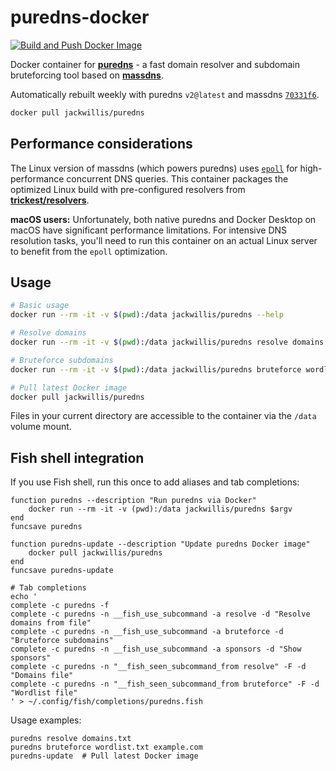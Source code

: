# puredns-docker

[![Build and Push Docker Image](https://github.com/jackwillis/puredns-docker/actions/workflows/docker-build.yaml/badge.svg)](https://github.com/jackwillis/puredns-docker/actions/workflows/docker-build.yaml)

Docker container for [**puredns**](https://github.com/d3mondev/puredns) - a fast domain resolver and subdomain bruteforcing tool based on [**massdns**](https://github.com/blechschmidt/massdns).

Automatically rebuilt weekly with puredns `v2@latest` and massdns [`70331f6`](https://github.com/blechschmidt/massdns/commit/70331f618410de87d0eb478a290ec7f085831d4f).

```bash
docker pull jackwillis/puredns
```

## Performance considerations

The Linux version of massdns (which powers puredns) uses [`epoll`](https://en.wikipedia.org/wiki/Epoll) for high-performance concurrent DNS queries. This container packages the optimized Linux build with pre-configured resolvers from [**trickest/resolvers**](https://github.com/trickest/resolvers).

**macOS users:** Unfortunately, both native puredns and Docker Desktop on macOS have significant performance limitations. For intensive DNS resolution tasks, you'll need to run this container on an actual Linux server to benefit from the `epoll` optimization.

## Usage

```bash
# Basic usage
docker run --rm -it -v $(pwd):/data jackwillis/puredns --help

# Resolve domains
docker run --rm -it -v $(pwd):/data jackwillis/puredns resolve domains.txt

# Bruteforce subdomains
docker run --rm -it -v $(pwd):/data jackwillis/puredns bruteforce wordlist.txt example.com

# Pull latest Docker image
docker pull jackwillis/puredns
```

Files in your current directory are accessible to the container via the `/data` volume mount.

## Fish shell integration

If you use Fish shell, run this once to add aliases and tab completions:

```fish
function puredns --description "Run puredns via Docker"
    docker run --rm -it -v (pwd):/data jackwillis/puredns $argv
end
funcsave puredns

function puredns-update --description "Update puredns Docker image"
    docker pull jackwillis/puredns
end
funcsave puredns-update

# Tab completions
echo '
complete -c puredns -f
complete -c puredns -n __fish_use_subcommand -a resolve -d "Resolve domains from file"
complete -c puredns -n __fish_use_subcommand -a bruteforce -d "Bruteforce subdomains"
complete -c puredns -n __fish_use_subcommand -a sponsors -d "Show sponsors"
complete -c puredns -n "__fish_seen_subcommand_from resolve" -F -d "Domains file"
complete -c puredns -n "__fish_seen_subcommand_from bruteforce" -F -d "Wordlist file"
' > ~/.config/fish/completions/puredns.fish
```

Usage examples:

```fish
puredns resolve domains.txt
puredns bruteforce wordlist.txt example.com
puredns-update  # Pull latest Docker image
```
